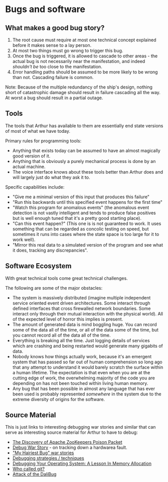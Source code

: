 # Bugs and software

## What makes a good bug story?

1. The root cause must require at most one technical concept explained
   before it makes sense to a lay person.
2. At most two things must go wrong to trigger this bug.
3. Once the bug is triggered, it is allowed to cascade to other areas -
   the actual bug is not necessarily near the manifestation, and indeed
   *shouldn't be* too close to the manifestation.
4. Error handling paths should be assumed to be more likely to be wrong
   than not. Cascading failure is common.

Note: Because of the multiple redundancy of the ship's design, nothing
short of catastrophic damage should result in failure cascading all the
way. At worst a bug should result in a partial outage.

## Tools

The tools that Arthur has available to them are essentially end state
versions of most of what we have today.

Primary rules for programming tools:

* Anything that exists today can be assumed to have an almost magically
  good version of it.
* Anything that is obviously a purely mechanical process is done by an
  actual machine.
* The voice interface knows about these tools better than Arthur does
  and will largely just do what they ask it to.

Specific capabilities include:

* "Give me a minimal version of this input that produces this failure"
* "Run this backwards until this specified event happens for the first
  time"
* "Watch this program for anomalous events" (the anomalous event detection
  is not vastly intelligent and tends to produce false positives but is
  well enough tuned that it's a pretty good starting place).
* "Can this event happen?" (This one is is not guaranteed to work. It
  uses something that can be regarded as concolic testing on speed,
  but sometimes it runs into cases where the state space is too large
  for it to work well).
* "Mirror this real data to a simulated version of the program and see
  what it does, tracking any discrepancies".

## Software Ecosystem

With great technical tools come great technical challenges.

The following are some of the major obstacles:

* The system is massively distributed (imagine multiple independent 
  service oriented event driven architectures. Some interact through
  defined interfaces that cross firewalled network boundaries. Some
  interact only through their mutual interaction with the physical
  world). All of the expected level of horror this implies is present.
* The amount of generated data is mind boggling huge. 
  You can record some of the data all of the time, or all of
  the data some of the time, but you cannot record all of the data all
  of the time.
* Everything is breaking all the time. Just logging details of services
  which are crashing and being restarted would generate many gigabits
  of data.
* Nobody knows how things actually work, because it's an emergent system
  that has passed so far out of human comprehension so long ago that
  any attempt to understand it would barely scratch the surface within
  a human lifetime. The expectation is that even when you are at the
  cutting edge of work, the overwhelming majority of the code you are
  depending on has not been touched within living human memory.
* Any bug that has been possible in almost any language that has ever
  been used is probably represented *somewhere* in the system due to
  the extreme diversity of origins for the software.
 
## Source Material

This is just links to interesting debugging war stories and similar
that can serve as interesting source material for Arthur to have
to debug:

* [The Discovery of Apache ZooKeepers Poison Packet](https://www.pagerduty.com/blog/the-discovery-of-apache-zookeepers-poison-packet/)
* [Debug War Story](http://ieeexplore.ieee.org/stamp/stamp.jsp?arnumber=4700672) - on tracking down a hardwarea fault.
* ["My Hairiest Bug" war stories](http://web.media.mit.edu/~lieber/Lieberary/Softviz/CACM-Debugging/Hairiest.html)
* [Debugging strategies / techniques](https://macroware.wordpress.com/2014/03/29/debugging-strategies-techniques/)
* [Debugging Your Operating System: A Lesson In Memory Allocation](https://lukasa.co.uk/2016/12/Debugging_Your_Operating_System/)
* [Who called git?](https://www.schneems.com/2016/11/28/who-called-git-an-unusual-debugging-story/)
* [Attack of the DaliBug](http://pozorvlak.livejournal.com/150891.html)
